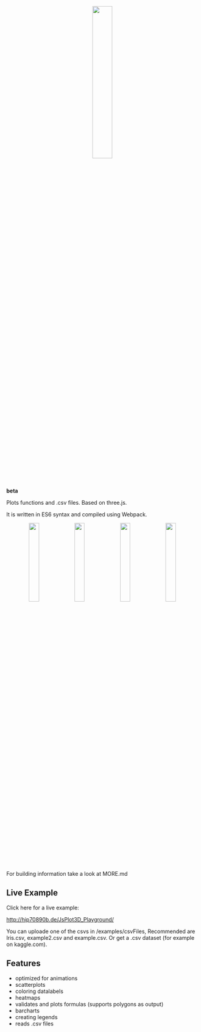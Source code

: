 <p align="center"><img width="32%" src="https://raw.githubusercontent.com/sezanzeb/JsPlot3D/master/images/title.png"/></p>

**beta**

Plots functions and .csv files. Based on three.js.

It is written in ES6 syntax and compiled using Webpack.

<p align="center">
    <img width="23%" src="https://raw.githubusercontent.com/sezanzeb/JsPlot3D/master/images/scatterplots1.png">
    <img width="23%" src="https://raw.githubusercontent.com/sezanzeb/JsPlot3D/master/images/scatterplots2.png">
    <img width="23%" src="https://raw.githubusercontent.com/sezanzeb/JsPlot3D/master/images/barcharts1.png">
    <img width="23%" src="https://raw.githubusercontent.com/sezanzeb/JsPlot3D/master/images/barcharts2.png">
</p>

For building information take a look at MORE.md


## Live Example

Click here for a live example:

http://hip70890b.de/JsPlot3D_Playground/

You can uploade one of the csvs in /examples/csvFiles, Recommended are Iris.csv, example2.csv and example.csv. Or get a .csv dataset (for example on kaggle.com).


## Features

- optimized for animations
- scatterplots
- coloring datalabels
- heatmaps
- validates and plots formulas (supports polygons as output)
- barcharts
- creating legends
- reads .csv files
